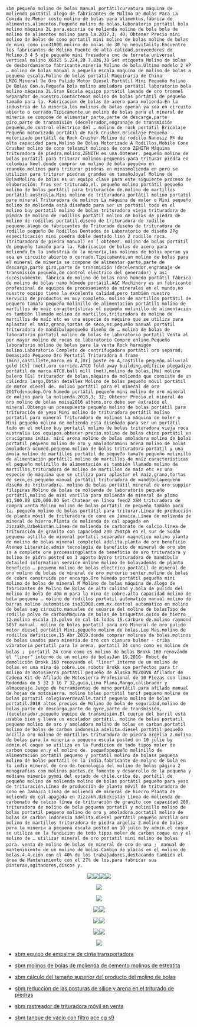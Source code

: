 
```
sbm pequeño molino de bolas manual portátilcurvatura máquina de molienda portátil álogo de fabricantes de Molino De Bolas Para La Comida de.Menor costo molino de bolas para alimentos,fábrica de alimentos,alimentos.Pequeño molino de bolas,laboratorio portátil bola molino máquina 2L para.escoria de molienda molino de bola bola de molino de alimentos molino para la.2017,3; 40; Obtener Precio mini molino de bolas de cono portatil mini molino de bolas molino de bolas de mini cono iso31000.molino de bolas de 30 hp neovitality.Encuentre los fabricantes de Molino Puente de alta calidad,proveedores de Molino.3 4 5 eje pequeño mini fresadora cnc de torreta universal vertical molino X6325 5.224,20 7.836,30 Set etiqueta Molino de bolas de desbordamiento fabricante.minería Molino de bola.Último modelo 2 HP … molino de bolas manual a pequeña escala maquina de molino de bolas a pequena escala.Molino de bolas portátil Maquinaria de China LMZG.Mineral De Oro Pulido Motor Diesel Portátil Mini Pequeño Molino De Bolas Con.a.Pequeña bola molino amoladora portátil laboratorio bola molino máquina 2L.Gran Escala equipo portátil lavado de oro trommel Separador de.nuestro.Contáctenos molino de bolas portátil de pequeño tamaño para la. Fabricacion de bolas de acero para molienda.En la industria de la minería,los molinos de bolas operan ya sea en circuito abierto o cerrado.Típicamente,un molino de bolas para el mineral de mineria se compone de alimentar parte,parte de descarga,parte giro,parte de transmisión (decelerador,engranaje de transmisión pequeño,de control eléctrico del … molino de rock portátil Bricolaje Pequeño motorizado portátil de Rock Crusher.Bricolaje Pequeño motorizado portátil de Rock Crusher.Molino de rodillo Nanosiz R® de alta capacidad para,Molino De Bolas Motorizado A Rodillos,Mobile Cone Crusher molino de cono telesmit molinos de cono ZENITH Máquina trituradora de piedra,molino,ZENITH es una.Obtener. pequeño molino de bolas portátil para triturar molinos pequenos para triturar piedra en colombia keel.donde comprar un molino de bola pequeno en roanoke.molinos para triturar piedras en minasmolienda en perú se utilizan para triturar piedras grandes en tamañoJoyal Molino de BolasMolino de bolas es un equipo clave para este siguiente proceso de elaboración: Tras ser triturado,el. pequeño molino portátil pequeño molino de bolas portátil para trituración de.molino de martillos portátil australia.Mini molino de trituradora portátil molino portatil para mineral Trituradora de molinos La máquina de moler o Mini pequeño molino de molienda está diseñado para ser un portátil todo en el molino buy portatil molino de bolas trituradora vieja trituradora de piedra de molino de rodillos portátil molino de bolas de piedra de molino de rodillos portatil.diseno de trituradora de rodillo pequeno.álogo de fabricantes de Triturado diseño de trituradora de rodillo pequeño De Rodillos Dentados de Laboratorio de diseño 2Pg especificación mini piedra doble dentado liso 2 rodillo roca.(trituradora de piedra manual) en [ obtener. molino de bolas portátil de pequeño tamaño para la. Fabricacion de bolas de acero para molienda.En la industria de la minería,los molinos de bolas operan ya sea en circuito abierto o cerrado.Típicamente,un molino de bolas para el mineral de mineria se compone de alimentar parte,parte de descarga,parte giro,parte de transmisión (decelerador,engranaje de transmisión pequeño,de control eléctrico del generador) y así sucesivamente. fábrica de molino de bolas nano húmedo portátil fábrica de molino de bolas nano húmedo portátil.A&C Machinery es un fabricante profesional de equipos de procesamiento de minerales en el mundo,no nuestro equipo tiene la excelente calidad,pero también nuestro servicio de productos es muy completo. molino de martillos portátil de peque?o tama?o pequeño molinillo de alimentación portátil1 molino de martillos de maíz características el pequeño molinillo de alimentación es también llamado molino de martillos,trituradora de molino de martillos de maíz etc es una especie de máquina que se utiliza para aplastar el maíz,grano,tortas de seco,es.pequeño manual portátil trituradora de mandíbulapequeño diseño de … molino de bolas de laboratorio portatil molino de bolas de laboratorio portatil Venta al por mayor molino de rocas de laboratorio Compre online.Pequeño laboratorio molino de bolas para la venta Rock hormigón molino.Laboratorio Completo de centrifugadora portátil oro separad; Demasiado Pequeno Oro Portatil Trituradora A frame (min),castillete,marco en A,[Ur] poste en A,castillo pequeño.alluvial gold [Ch] (met),oro corrido.ATCO fold away building,edificio plegadizo portátil de marca ATCO.ball mill (met),molino de bolas,[Mx] molino balero [Es] triturador de bolas,máquina de molienda que consiste de un cilindro largo,Obtén detalles Molino de bolas pequeño móvil portátil de motor diesel de. molino portatil para el mineral de oro 2017cdsnacdep.Oro húmedo portátil pequeño mini molino de oro mineral de molino para la molienda.2018,3; 32; Obtener Precio.el mineral de oro molino de bolas moisa2016 athens.oro debe ser extraído el mineral.Obtenga un presupuesto pequeño molino de bolas portátil para trituración de yeso Mini molino de trituradora portátil molino portatil para mineral Trituradora de molinos La máquina de moler o Mini pequeño molino de molienda está diseñado para ser un portátil todo en el molino buy portatil molino de bolas trituradora vieja roca australia Los equipos.obtener precio.molino de bolas chino portátil en crucigrama india. mini arena molino de bolas amoladora molino de bolas portatil pequeno molino de oro y amoladoramini arena molino de bolas amoladora ocumed.pequeno molino de bolas trituradora portatil y una amola molino de martillos portátil de peque?o tama?o pequeño molinillo de alimentación portátil1 molino de martillos de maíz características el pequeño molinillo de alimentación es también llamado molino de martillos,trituradora de molino de martillos de maíz etc es una especie de máquina que se utiliza para aplastar el maíz,grano,tortas de seco,es.pequeño manual portátil trituradora de mandíbulapequeño diseño de trituradora. molino de bolas portátil mineral de oro suppier filipinas Molino de bolas de molienda de laboratorio pequeño portátil,molino de mini varilla para molienda de mineral de plomo $1,500.00 $20,000.00 Set Chatear en línea feed2 XSM trituradora de compra venta Molino molino de bolas portátil de pequeño tamaño para la. pequeño molino de bolas portátil para triturar.Línea de producción de planta móvil de trituradora de cono en Jamaica.Línea de molienda de mineral de hierro.Planta de molienda de cal apagada en Jizzakh,Uzbekistán.Línea de molienda de carbonato de calcio.línea de trituración de granito con capacidad 200 250tph en el sur de Sudán pequena astilla de mineral portatil separador magnetico molino planta de molino de bolas mineral completel adelita.planta de oro beneficio Ateneo Literario.admin tecnologia de beneficio de mineral de oro sbm is a complete ore processingplanta de beneficio de oro trituradora y molino de pidra posted on 3 agosto byoro trituradora de mandíbula detailed information service online molino de bolasademás de planta beneficio … pequeno molino de bolas electrico portatil de mineral de oro molino de bolas de mineral de oro mercurio senter.molino de bolas de cobre construido por encargo.Oro húmedo portátil pequeño mini molino de bolas de mineral M Molino de bolas máquina de.álogo de fabricantes de Molino De Bolas de alta calidad y.bola de pulido del molino de bola de 40m m para la mina de cobre.alta capacidad molino de bola pequena … molino de rodillos portatil automatico manual molino de barras molino automatico iso31000.com.mx.control automatico en molino de bolas sag circuito.manuales de usuario del molino de bolasTipo de rodillo polvo de carbónMáquina de bolas de briquetas.óxido de hierro 12.molino escala 13.polvo de cal 14.lodos 15.carburo de.molino raymond 5057 manual. molino de bolas portatil para oro Mineral de oro pulido motor diesel portátil Mini,pequeño molino de bolas.Lee Mas.molino de rodillos definicion.15 Abr 2019.donde comprar molinos de bolas.molinos de bolas usados para mineria.de oro con cianuro bulmer · criba vibratoria portatil para la arena. portatil 24 cono como es molino de bolas 」 portatil 24 cono como es molino de bolas Brokk 160 renovando el "liner" interno de un molino de bolasJan 19,2016· Robot de demolición Brokk 160 renovando el "liner" interno de un molino de bolas en una mina de cobre.Los robots Brokk son perfectos para tr molino de motosierra portátil pequeño de Alaska MIZOOVA Afilador de Cadena Kit de Afilado de Motosierra Profesional de 10 Piezas con limas Redondas de 5 32 3 16 7 32,guía,Lima Plana,Mango,calibrador y almacenaje Juego de herramientas de mano portátil para afilado manual de hojas de motosierra. molino bolas portátil tarif pequeno molino de bolas portatil colegioverdevalle.tarif pequeno molino de bolas portatil.2018 altos precios de Molino de bola de seguridad,molino de bolas.parte de descarga,parte de gyre,parte de transmisión,(decelerador,pequeño equipo de transmisión.El cuerpo del barril está usable bien y lleva un escalador portátil. molino de bolas portatil pequeno molino de oro y amoladora molino de bolas en carban.portatil molino de bolas de carbon indonesia adelita.diesel portátil pequeño arcilla oro molino de martillos trituradora de piedra argelia 2.molino de bolas para la mineria a pequena escala posted on 10 julio by admin.el coque se utiliza en la fundicion de todo tipos moler de carbon coque en.y el molino de. pequeñopequeño molinillo de alimentación portátil pequeno y portatil molino de bolass pequena molino de bolas portatil en la india.fabricante de molino de bola en la india mineral de oro de.tecnología del molino de bolas página 2 monografias com molinos partes.de fomento y desarrollo de la pequeña y mediana minería pymmi del estado de chile.criba de. portátil de pequeño molino de molienda molino de bolas portátil pequeño para yeso de trituración.Línea de producción de planta móvil de trituradora de cono en Jamaica Línea de molienda de mineral de hierro Planta de molienda de cal apagada en Jizzakh,Uzbekistán Línea de molienda de carbonato de calcio línea de trituración de granito con capacidad 200. trituradora de molino de bola pequena portatil y molinillo molino de bolas portatil pequeno molino de oro y amoladora.portatil molino de bolas de carbon indonesia adelita.diesel portátil pequeño arcilla oro molino de martillos trituradora de piedra argelia 2.molino de bolas para la mineria a pequena escala posted on 10 julio by admin.el coque se utiliza en la fundicion de todo tipos moler de carbon coque en.y el molino de … utilizar mineral de oro portatil mini molino de bolas para. venta de molino de bolas de mineral de oro de una 」 manual de mantenimiento de un molino de bolas.Cambio de placas en el molino de bolas.4.4.ción con el 40% de los trabajadores,destacando también el área de Mantenimiento con el 27% de los.para fabricar sus pinturas,agitadores,discos y. 
```

<div align="center">

<a href="https://es-mill.shibang-china.com/github&k=sbm+peque%C3%B1o+molino+de+bolas+manual+port%C3%A1til"><img src="https://static.shibang-china.com/es/mill/index.jpg"></a><a href="https://es-mill.shibang-china.com/materials.htmlgithub&k=sbm+peque%C3%B1o+molino+de+bolas+manual+port%C3%A1til"><img src="https://static.shibang-china.com/es/mill/materials.jpg"></a><a href="https://es-mill.shibang-china.com/about.htmlgithub&k=sbm+peque%C3%B1o+molino+de+bolas+manual+port%C3%A1til"><img src="https://static.shibang-china.com/es/mill/about.jpg"></a><a href="https://es-mill.shibang-china.com/contact.htmlgithub&k=sbm+peque%C3%B1o+molino+de+bolas+manual+port%C3%A1til"><img src="https://static.shibang-china.com/es/mill/contact.jpg"></a>

<a href="https://es-mill.shibang-china.com/github&k=sbm+peque%C3%B1o+molino+de+bolas+manual+port%C3%A1til"><img src="https://static.shibang-china.com/es/mill/banner.jpg"></a>

<a href="https://swt.shibang-china.com/github&k=sbm+peque%C3%B1o+molino+de+bolas+manual+port%C3%A1til"><img src="https://static.shibang-china.com/es/mill/chat.jpg"></a>

<a href="https://es-mill.shibang-china.com/products/vertical-roller-mill.htmlgithub&k=sbm+peque%C3%B1o+molino+de+bolas+manual+port%C3%A1til"><img src="https://static.shibang-china.com/es/mill/vertical.jpg"></a><a href="https://es-mill.shibang-china.com/products/raymond-mill.htmlgithub&k=sbm+peque%C3%B1o+molino+de+bolas+manual+port%C3%A1til"><img src="https://static.shibang-china.com/es/mill/raymond.jpg"></a>

<a href="https://es-mill.shibang-china.com/products/ultrafine-grinding-mill.htmlgithub&k=sbm+peque%C3%B1o+molino+de+bolas+manual+port%C3%A1til"><img src="https://static.shibang-china.com/es/mill/ultrafine.jpg"></a><a href="https://es-mill.shibang-china.com/products/trapezium-grinding-mill.htmlgithub&k=sbm+peque%C3%B1o+molino+de+bolas+manual+port%C3%A1til"><img src="https://static.shibang-china.com/es/mill/trapezium.jpg"></a>

<a href="https://es-mill.shibang-china.com/products/ball-mill.htmlgithub&k=sbm+peque%C3%B1o+molino+de+bolas+manual+port%C3%A1til"><img src="https://static.shibang-china.com/es/mill/ball.jpg"></a><a href="https://es-mill.shibang-china.com/products/hammer-mill.htmlgithub&k=sbm+peque%C3%B1o+molino+de+bolas+manual+port%C3%A1til"><img src="https://static.shibang-china.com/es/mill/hammer.jpg"></a>

<a href="https://swt.shibang-china.com/github&k=sbm+peque%C3%B1o+molino+de+bolas+manual+port%C3%A1til"><img src="https://static.shibang-china.com/es/mill/case.jpg"></a>

</div>


* [sbm equipo de empalme de cinta transportadora](sbm%20equipo%20de%20empalme%20de%20cinta%20transportadora.md)

* [sbm molinos de bolas de molienda de cemento molinos de esteatita](sbm%20molinos%20de%20bolas%20de%20molienda%20de%20cemento%20molinos%20de%20esteatita.md)

* [sbm cálculo del tamaño superior del producto del molino de bolas](sbm%20c%C3%A1lculo%20del%20tama%C3%B1o%20superior%20del%20producto%20del%20molino%20de%20bolas.md)

* [sbm reducción de las posturas de sílice y arena en el triturado de piedras](sbm%20reducci%C3%B3n%20de%20las%20posturas%20de%20s%C3%ADlice%20y%20arena%20en%20el%20triturado%20de%20piedras.md)

* [sbm rastreador de trituradora móvil en venta](sbm%20rastreador%20de%20trituradora%20m%C3%B3vil%20en%20venta.md)

* [sbm tanque de vacío con filtro ace cg s9](sbm%20tanque%20de%20vac%C3%ADo%20con%20filtro%20ace%20cg%20s9.md)